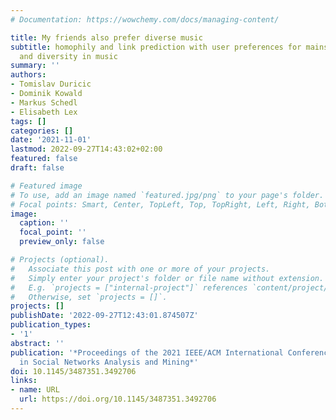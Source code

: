```yaml
---
# Documentation: https://wowchemy.com/docs/managing-content/

title: My friends also prefer diverse music
subtitle: homophily and link prediction with user preferences for mainstream, novelty,
  and diversity in music
summary: ''
authors:
- Tomislav Duricic
- Dominik Kowald
- Markus Schedl
- Elisabeth Lex
tags: []
categories: []
date: '2021-11-01'
lastmod: 2022-09-27T14:43:02+02:00
featured: false
draft: false

# Featured image
# To use, add an image named `featured.jpg/png` to your page's folder.
# Focal points: Smart, Center, TopLeft, Top, TopRight, Left, Right, BottomLeft, Bottom, BottomRight.
image:
  caption: ''
  focal_point: ''
  preview_only: false

# Projects (optional).
#   Associate this post with one or more of your projects.
#   Simply enter your project's folder or file name without extension.
#   E.g. `projects = ["internal-project"]` references `content/project/deep-learning/index.md`.
#   Otherwise, set `projects = []`.
projects: []
publishDate: '2022-09-27T12:43:01.874507Z'
publication_types:
- '1'
abstract: ''
publication: '*Proceedings of the 2021 IEEE/ACM International Conference on Advances
  in Social Networks Analysis and Mining*'
doi: 10.1145/3487351.3492706
links:
- name: URL
  url: https://doi.org/10.1145/3487351.3492706
---
```

